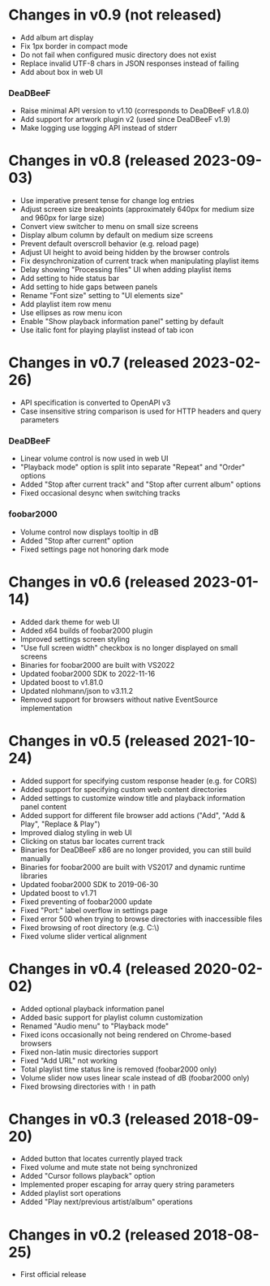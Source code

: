 # Changes in v0.9 (not released)
- Add album art display
- Fix 1px border in compact mode
- Do not fail when configured music directory does not exist
- Replace invalid UTF-8 chars in JSON responses instead of failing
- Add about box in web UI
### DeaDBeeF
- Raise minimal API version to v1.10 (corresponds to DeaDBeeF v1.8.0)
- Add support for artwork plugin v2 (used since DeaDBeeF v1.9)
- Make logging use logging API instead of stderr

# Changes in v0.8 (released 2023-09-03)
- Use imperative present tense for change log entries
- Adjust screen size breakpoints (approximately 640px for medium size and 960px for large size)
- Convert view switcher to menu on small size screens
- Display album column by default on medium size screens
- Prevent default overscroll behavior (e.g. reload page)
- Adjust UI height to avoid being hidden by the browser controls
- Fix desynchronization of current track when manipulating playlist items
- Delay showing "Processing files" UI when adding playlist items
- Add setting to hide status bar
- Add setting to hide gaps between panels
- Rename "Font size" setting to "UI elements size"
- Add playlist item row menu
- Use ellipses as row menu icon
- Enable "Show playback information panel" setting by default
- Use italic font for playing playlist instead of tab icon

# Changes in v0.7 (released 2023-02-26)
- API specification is converted to OpenAPI v3
- Case insensitive string comparison is used for HTTP headers and query parameters
### DeaDBeeF
- Linear volume control is now used in web UI
- "Playback mode" option is split into separate "Repeat" and "Order" options
- Added "Stop after current track" and "Stop after current album" options
- Fixed occasional desync when switching tracks
### foobar2000
- Volume control now displays tooltip in dB
- Added "Stop after current" option
- Fixed settings page not honoring dark mode

# Changes in v0.6 (released 2023-01-14)
- Added dark theme for web UI
- Added x64 builds of foobar2000 plugin
- Improved settings screen styling
- "Use full screen width" checkbox is no longer displayed on small screens
- Binaries for foobar2000 are built with VS2022
- Updated foobar2000 SDK to 2022-11-16
- Updated boost to v1.81.0
- Updated nlohmann/json to v3.11.2
- Removed support for browsers without native EventSource implementation

# Changes in v0.5 (released 2021-10-24)
- Added support for specifying custom response header (e.g. for CORS)
- Added support for specifying custom web content directories
- Added settings to customize window title and playback information panel content
- Added support for different file browser add actions ("Add", "Add & Play", "Replace & Play")
- Improved dialog styling in web UI
- Clicking on status bar locates current track
- Binaries for DeaDBeeF x86 are no longer provided, you can still build manually
- Binaries for foobar2000 are built with VS2017 and dynamic runtime libraries
- Updated foobar2000 SDK to 2019-06-30
- Updated boost to v1.71
- Fixed preventing of foobar2000 update
- Fixed "Port:" label overflow in settings page
- Fixed error 500 when trying to browse directories with inaccessible files
- Fixed browsing of root directory (e.g. C:\\)
- Fixed volume slider vertical alignment

# Changes in v0.4 (released 2020-02-02)
- Added optional playback information panel
- Added basic support for playlist column customization
- Renamed "Audio menu" to "Playback mode"
- Fixed icons occasionally not being rendered on Chrome-based browsers
- Fixed non-latin music directories support
- Fixed "Add URL" not working
- Total playlist time status line is removed (foobar2000 only)
- Volume slider now uses linear scale instead of dB (foobar2000 only)
- Fixed browsing directories with `!` in path

# Changes in v0.3 (released 2018-09-20)
- Added button that locates currently played track
- Fixed volume and mute state not being synchronized
- Added "Cursor follows playback" option
- Implemented proper escaping for array query string parameters
- Added playlist sort operations
- Added "Play next/previous artist/album" operations

# Changes in v0.2 (released 2018-08-25)
- First official release
